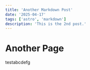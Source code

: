```yaml
---
title: 'Another Markdown Post'
date: '2025-04-17'
tags: ['astro', 'markdown']
description: 'This is the 2nd post.'
---
```


# Another Page

testabcdefg
